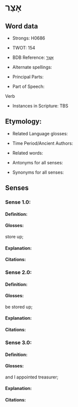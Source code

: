 # אָצַר

<!-- Status: S2="NeedsEdits" -->
<!-- Lexica used for edits:   -->

## Word data

* Strongs: H0686

* TWOT: 154

* BDB Reference: [אָצַר](rc://en/bdb/dict/a.fl.aa)

* Alternate spellings:

* Principal Parts:

* Part of Speech:

Verb

* Instances in Scripture: TBS

## Etymology:

* Related Language glosses:

* Time Period/Ancient Authors:

* Related words:

* Antonyms for all senses:

* Synonyms for all senses:

## Senses

### Sense 1.0:

#### Definition:

#### Glosses:

store up; 

#### Explanation:

#### Citations:



### Sense 2.0:

#### Definition:

#### Glosses:

be stored up; 

#### Explanation:

#### Citations:



### Sense 3.0:

#### Definition:

#### Glosses:

and I appointed treasurer; 

#### Explanation:

#### Citations:



